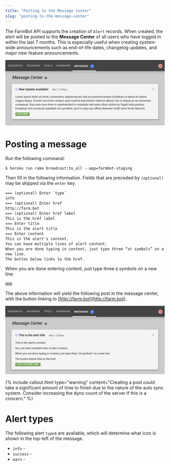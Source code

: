 ```yaml
---
title: "Posting to the Message Center"
slug: "posting-to-the-message-center"
---
```


The FarmBot API supports the creation of `Alert` records. When created, the alert will be posted to the **Message Center** of all users who have logged in within the last 7 months. This is especially useful when creating system-wide announcements such as end-of-life dates, changelog updates, and major new feature announcements.

![new bulletin screenshot](_images/new_bulletin_screenshot.png)

# Posting a message

Run the following command:

```
$ heroku run rake broadcast:to_all --app=farmbot-staging
```

Then fill in the following information. Fields that are preceded by `(optional)` may be skipped via the `enter` key.

```
=== (optional) Enter `type`
info
=== (optional) Enter href
http://farm.bot
=== (optional) Enter href label
This is the href label
=== Enter title
This is the alert title
=== Enter content
This is the alert's content.
You can have multiple lines of alert content.
When you are done typing in content, just type three “at symbols” on a new line.
The button below links to the href.
```

When you are done entering content, just type three `@` symbols on a new line:

```
@@@
```

The above information will yield the following post in the message center, with the button linking to [http://farm.bot](http://farm.bot).

![bulletin example screenshot](_images/bulletin_example_screenshot.png)

{%
include callout.html
type="warning"
content="Creating a post could take a significant amount of time to finish due to the nature of the auto sync system. Consider increasing the dyno count of the server if this is a concern."
%}

# Alert types

The following alert `type`s are available, which will determine what icon is shown in the top-left of the message.

  * `info` - <i class='fa fa-info-circle'></i>
  * `success` - <i class='fa fa-check-square'></i>
  * `warn` - <i class='fa fa-exclamation-triangle'></i>
